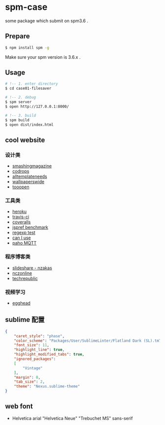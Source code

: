 # spm-case
some package which submit on spm3.6 .

## Prepare

````bash
$ npm install spm -g
````

Make sure your spm version is 3.6.x .

## Usage

````bash
# !-- 1. enter directory
$ cd case01-filesaver

# !-- 2. debug
$ spm server
$ open http://127.0.0.1:8000/

# !-- 3. build
$ spm build
$ open dist/index.html
````

## cool website

### 设计类

* [smashingmagazine](http://www.smashingmagazine.com/)
* [codrops](http://tympanus.net/codrops/)
* [alltemplateneeds](http://www.alltemplateneeds.com/)
* [wallpaperswide](http://wallpaperswide.com/)
* [tooopen](http://www.tooopen.com/)

### 工具类

* [heroku](https://www.heroku.com/)
* [travis-ci](https://travis-ci.org/)
* [coveralls](https://coveralls.io/)
* [jspref benchmark](http://jsperf.com/)
* [regexp test](http://refiddle.com/)
* [can I use](http://caniuse.com/)
* [paho MQTT](http://www.eclipse.org/paho/clients/js/)

### 程序博客类

* [slideshare - nzakas](http://www.slideshare.net/nzakas/enterprise-javascript-error-handling-presentation)
* [nczonline](https://www.nczonline.net/blog/2009/04/28/javascript-error-handling-anti-pattern/)
* [techrepublic](http://www.techrepublic.com/blog/australian-technology/error-handling-in-javascript-rarely-done-often-needed/)

### 视频学习

* [egghead](https://egghead.io/)

## sublime 配置

````json
{
	"caret_style": "phase",
	"color_scheme": "Packages/User/SublimeLinter/Flatland Dark (SL).tmTheme",
	"font_size": 11,
	"highlight_line": true,
	"highlight_modified_tabs": true,
	"ignored_packages":
	[
		"Vintage"
	],
	"margin": 0,
	"tab_size": 2,
	"theme": "Nexus.sublime-theme"
}
````

## web font

* Helvetica arial "Helvetica Neue" "Trebuchet MS" sans-serif

